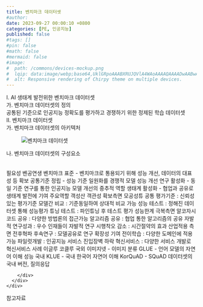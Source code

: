 ```yaml
---
title: 벤치마크 데이터셋
#author: 
date: 2023-09-27 00:00:10 +0800
categories: [PE, 인공지능]
published: false
#tags: []
#pin: false
#math: false
#mermaid: false
#image:
#  path: /commons/devices-mockup.png
#  lqip: data:image/webp;base64,UklGRpoAAABXRUJQVlA4WAoAAAAQAAAADwAABwAAQUxQSDIAAAARL0AmbZurmr57yyIiqE8oiG0bejIYEQTgqiDA9vqnsUSI6H+oAERp2HZ65qP/VIAWAFZQOCBCAAAA8AEAnQEqEAAIAAVAfCWkAALp8sF8rgRgAP7o9FDvMCkMde9PK7euH5M1m6VWoDXf2FkP3BqV0ZYbO6NA/VFIAAAA
#  alt: Responsive rendering of Chirpy theme on multiple devices.
---
```


<div class="post-wrap">
  <div class="para">
    <div class="para-title">
      I. AI 생태계 발전위한 벤치마크 데이터셋
    </div>
    <div class="para-cntnt">
      <div class="para">
        <div class="para-title">
          가. 벤치마크 데이터셋의 정의
        </div>
        <div class="para-cntnt">
            공통된 기준으로 인공지능 정확도를 평가하고 경쟁하기 위한&nbsp;정제된 학습 데이터셋
        </div>
      </div>
    </div>
  </div>
  
  <div class="para">
    <div class="para-title">
      II. 벤치마크 데이터셋
    </div>
    <div class="para-cntnt">
      <div class="para">
        <div class="para-title">
          가. 벤치마크 데이터셋의 아키텍처
        </div>
        <div class="para-cntnt">
          <figure class="post-figure">
            <img src="/assets/img/posts/벤치마크-데이터셋.png" alt="벤치마크 데이터셋">
<!--            <figcaption>Source: Unveiling the Metaverse: Exploring Emerging Trends, Multifaceted Perspectives, and Future Challenges</figcaption>-->
          </figure>
        </div>
      </div>
      <div class="para">
        <div class="para-title">
          나. 벤치마크 데이터셋의 구성요소
        </div>
        <div class="para-cntnt">
          <table class="post-table">
          </table>
          필요성 벤공연생
  벤치마크 표준 - 벤치마크로 통용되기 위해 성능 개선, 데이터의 대표성 등 확보
  공통기준 정립 - 성능 기준 일원화를 경쟁적 모델 성능 개선
  연구 활성화 - 동일 기준 연구를 통한 인공지능 모델 개선의 중추적 역할
  생태계 활성화 - 협업과 공유로 생태계 발전에 기여
주요역할 객성산
  객관성 확보측면 모공성튜 
    공통 평가기준 : 신뢰성 있는 평가기준
    모델간 비교 : 기준동일하여 상대적 비교 가능
    성능 테스트 : 정해진 데이터셋 통해 성능평가
    튜닝 테스트 : 파인튜닝 후 테스트 평가
  성능한계 극복측면  알코자시
    코드 공유 : 다양한 방법론의 접근가능
    알고리즘 공유 : 협업 통한 알고리즘의 공유
    자발적 연구성과 : 우수 인재들이 자발적 연구
    시행착오 감소 : 시간절약의 효과
  산업적용 측면 전후혁파
    후속연구 : 모델공유로 연구 확장성 기여
    전이학습 : 다양한 도메인에 적용가능
    파일럿개발 : 인공지능 서비스 진입장벽 하락
    혁신서비스 : 다양한 서비스 개발로 혁신서비스
사례 이글루 코클루
  국외
    이미지넷 - 이미지 분류
    GLUE - 언어 모델의 자연어 이해 성능
  국내
    KLUE - 국내 한국어 자연어 이해
    KorQuAD - SQuAD 데이터셋의 국내 버전, 질의응답

        </div>
      </div>
    </div>
  </div>

  <div class="refr-wrap">
    <div class="refr-title">
        참고자료
    </div>
    <ol class="refr-list">
    <!--    <li>(나현식, 최대선) <a target="_blank" href="https://scienceon.kisti.re.kr/commons/util/originalView.do?cn=JAKO202225948430499&oCn=JAKO202225948430499&dbt=JAKO&journal=NJOU00291864">메타버스 보안 위협 요소 및 대응 방안 검토</a></li>-->
    <!--    <li>(M. Uddin, S. Manickam, H. Ullah, M. Obaidat and A. Dandoush) <a target="_blank" href="https://ieeexplore.ieee.org/abstract/document/10138386">Unveiling the Metaverse: Exploring Emerging Trends, Multifaceted Perspectives, and Future Challenges</a></li>-->
    </ol>
  </div>
</div>
